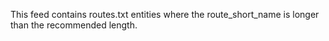 This feed contains routes.txt entities where the route_short_name is longer than the recommended length.